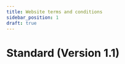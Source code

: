 ```yaml
---
title: Website terms and conditions
sidebar_position: 1
draft: true
---
```


# Standard (Version 1.1)
